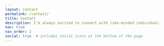 ```yaml
---
layout: contact
permalink: /contact/
title: Contact
description: I’m always excited to connect with like-minded individuals and exchange ideas. If you have a question about one of my articles, a suggestion for improvement, or an idea for a project, don’t hesitate to reach out. You can send me an email or a Twitter DM, and I’ll get back to you as soon as possible.
nav: true
nav_order: 2
social: true  # includes social icons at the bottom of the page
---
```

